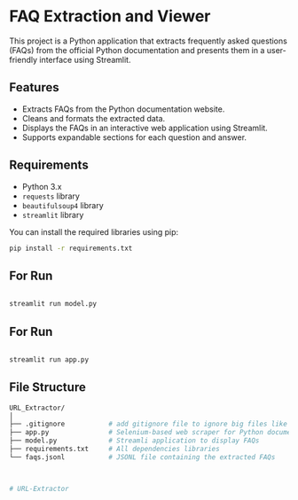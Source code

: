 ﻿# FAQ Extraction and Viewer

This project is a Python application that extracts frequently asked questions (FAQs) from the official Python documentation and presents them in a user-friendly interface using Streamlit.

## Features

- Extracts FAQs from the Python documentation website.
- Cleans and formats the extracted data.
- Displays the FAQs in an interactive web application using Streamlit.
- Supports expandable sections for each question and answer.

## Requirements

- Python 3.x
- `requests` library
- `beautifulsoup4` library
- `streamlit` library

You can install the required libraries using pip:

```bash
pip install -r requirements.txt
```

## For Run

```bash

streamlit run model.py
```

## For Run

```bash

streamlit run app.py
```

## File Structure

```bash
URL_Extractor/
│
├── .gitignore           # add gitignore file to ignore big files like .html and .jsonl
├── app.py               # Selenium-based web scraper for Python documentation
├── model.py             # Streamli application to display FAQs
├── requirements.txt     # All dependencies libraries
└── faqs.jsonl           # JSONL file containing the extracted FAQs



#   U R L - E x t r a c t o r  
 